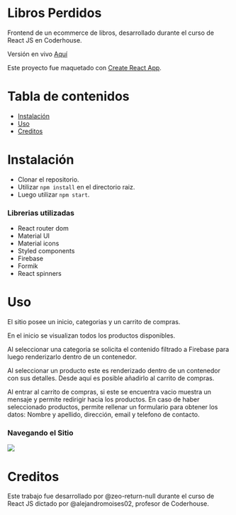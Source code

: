 
# Libros Perdidos

Frontend de un ecommerce de libros, desarrollado durante el curso de React JS en Coderhouse. 

Versión en vivo [Aquí](https://libros-perdidos.vercel.app/)

Este proyecto fue maquetado con [Create React App](https://github.com/facebook/create-react-app). 

# Tabla de contenidos

- [Instalación](#Instalación)
- [Uso](#Uso)
- [Creditos](#Creditos)

# Instalación 

- Clonar el repositorio.
- Utilizar `npm install` en el directorio raiz.
- Luego utilizar `npm start`.

### Librerias utilizadas

- React router dom
- Material UI 
- Material icons
- Styled components
- Firebase
- Formik
- React spinners

# Uso

El sitio posee un inicio, categorias y un carrito de compras. 

En el inicio se visualizan todos los productos disponibles. 

Al seleccionar una categoria se solicita el contenido filtrado a Firebase para luego renderizarlo dentro de un contenedor. 

Al seleccionar un producto este es renderizado dentro de un contenedor con sus detalles. Desde aquí es posible añadirlo al carrito de compras.

Al entrar al carrito de compras, si este se encuentra vacio muestra un mensaje y permite redirigir hacia los productos. 
En caso de haber seleccionado productos, permite rellenar un formulario para obtener los datos: Nombre y apellido, dirección, email y telefono de contacto.

### Navegando el Sitio

![](src/assets/Navegacion.gif)

# Creditos

Este trabajo fue desarrollado por @zeo-return-null durante el curso de React JS dictado por @alejandromoises02, profesor de Coderhouse.

